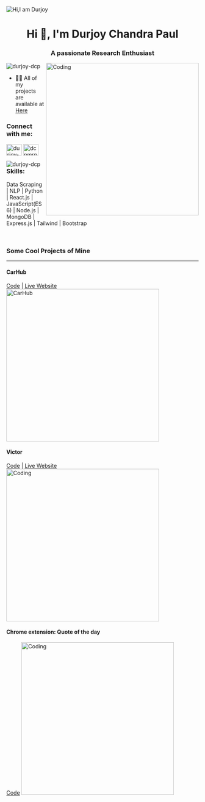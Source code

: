 
<!-- ![Front-End Developer (2)](https://user-images.githubusercontent.com/108381781/210224908-8aa09579-d33a-42b5-859e-f7c12d1b0877.png) -->
<!--![Front-End Developer (1)](https://user-images.githubusercontent.com/108381781/210835480-bd3937c6-50dc-40f5-820c-aba4fd9cf9fc.gif)-->
![Hi,I am Durjoy](https://user-images.githubusercontent.com/108381781/211500743-f35d9bd0-f90b-4e05-9a11-abbeb58c847a.gif)

<h1 align="center">Hi 👋, I'm Durjoy Chandra Paul</h1>
<h3 align="center">A passionate Research Enthusiast </h3> 
<img align="right" alt="Coding" width="400" src="https://media.giphy.com/media/qgQUggAC3Pfv687qPC/giphy.gif">

<p align="left"> <img src="https://komarev.com/ghpvc/?username=durjoy-dcp&label=Profile%20views&color=0e75b6&style=flat" alt="durjoy-dcp" /> </p>

- 👨‍💻 All of my projects are available at [Here](https://pauldurjoy.netlify.app/project)
<h3 align="left">Connect with me:</h3>
<p align="left">
<a href="https://linkedin.com/in/durjoy-chandra-paul" target="blank"><img align="center" src="https://raw.githubusercontent.com/rahuldkjain/github-profile-readme-generator/master/src/images/icons/Social/linked-in-alt.svg" alt="durjoy-chandra-paul" height="30" width="40" /></a>
<a href="https://instagram.com/dcpmrpaul" target="blank"><img align="center" src="https://raw.githubusercontent.com/rahuldkjain/github-profile-readme-generator/master/src/images/icons/Social/instagram.svg" alt="dcpmrpaul" height="30" width="40" /></a>
</p>

<p><img align="left" src="https://github-readme-stats.vercel.app/api/top-langs?username=durjoy-dcp&show_icons=true&locale=en&layout=compact" alt="durjoy-dcp" /></p>
<h3 align="left">Skills:</h3>
<p align="left">Data Scraping | NLP | Python | React.js | JavaScript(ES6) | Node.js | MongoDB | Express.js | Tailwind | Bootstrap</p>




 <br/>

<h3 align="left" >Some Cool Projects of Mine</h3>
<hr/>
<h4>CarHub</h4> 
<a href="https://github.com/Durjoy-dcp/CarHub-Client" >Code</a> |
<a href="https://carhub-97133.web.app/" >Live Website</a> 

<img alt="CarHub" width="400" src="https://user-images.githubusercontent.com/108381781/211246353-7b79a65a-682c-4743-af89-c64266b54b31.gif">
<h4>Victor</h4> 
<a href="https://github.com/Durjoy-dcp/victor" >Code</a> |
<a href="https://victor-24hour.firebaseapp.com/" >Live Website</a> 

<img alt="Coding" width="400" src="https://user-images.githubusercontent.com/108381781/211184526-2c92fd21-8093-4809-8cba-9ea134bbb1c5.gif">
<br/>
<h4> Chrome extension: Quote of the day</h4> 
<a href="https://github.com/Durjoy-dcp/Quote-of-the-day-extension" >Code</a> 


<img alt="Coding" width="400" src="https://user-images.githubusercontent.com/108381781/218262904-487ab31e-7103-48aa-9a75-36266acf5ef2.gif">

